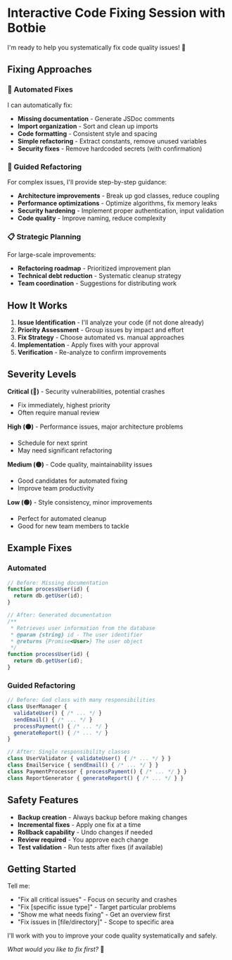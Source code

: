 # Interactive Code Fixing Session with Botbie

I'm ready to help you systematically fix code quality issues! 🔧

## Fixing Approaches

### 🤖 Automated Fixes
I can automatically fix:
- **Missing documentation** - Generate JSDoc comments
- **Import organization** - Sort and clean up imports
- **Code formatting** - Consistent style and spacing
- **Simple refactoring** - Extract constants, remove unused variables
- **Security fixes** - Remove hardcoded secrets (with confirmation)

### 🧭 Guided Refactoring
For complex issues, I'll provide step-by-step guidance:
- **Architecture improvements** - Break up god classes, reduce coupling
- **Performance optimizations** - Optimize algorithms, fix memory leaks
- **Security hardening** - Implement proper authentication, input validation
- **Code quality** - Improve naming, reduce complexity

### 📋 Strategic Planning
For large-scale improvements:
- **Refactoring roadmap** - Prioritized improvement plan
- **Technical debt reduction** - Systematic cleanup strategy
- **Team coordination** - Suggestions for distributing work

## How It Works

1. **Issue Identification** - I'll analyze your code (if not done already)
2. **Priority Assessment** - Group issues by impact and effort
3. **Fix Strategy** - Choose automated vs. manual approaches
4. **Implementation** - Apply fixes with your approval
5. **Verification** - Re-analyze to confirm improvements

## Severity Levels

**Critical (🔴)** - Security vulnerabilities, potential crashes
- Fix immediately, highest priority
- Often require manual review

**High (🟠)** - Performance issues, major architecture problems  
- Schedule for next sprint
- May need significant refactoring

**Medium (🟡)** - Code quality, maintainability issues
- Good candidates for automated fixing
- Improve team productivity

**Low (🟢)** - Style consistency, minor improvements
- Perfect for automated cleanup
- Good for new team members to tackle

## Example Fixes

### Automated
```typescript
// Before: Missing documentation
function processUser(id) {
  return db.getUser(id);
}

// After: Generated documentation
/**
 * Retrieves user information from the database
 * @param {string} id - The user identifier
 * @returns {Promise<User>} The user object
 */
function processUser(id) {
  return db.getUser(id);
}
```

### Guided Refactoring  
```typescript
// Before: God class with many responsibilities
class UserManager {
  validateUser() { /* ... */ }
  sendEmail() { /* ... */ }
  processPayment() { /* ... */ }
  generateReport() { /* ... */ }
}

// After: Single responsibility classes
class UserValidator { validateUser() { /* ... */ } }
class EmailService { sendEmail() { /* ... */ } }
class PaymentProcessor { processPayment() { /* ... */ } }
class ReportGenerator { generateReport() { /* ... */ } }
```

## Safety Features

- **Backup creation** - Always backup before making changes
- **Incremental fixes** - Apply one fix at a time
- **Rollback capability** - Undo changes if needed
- **Review required** - You approve each change
- **Test validation** - Run tests after fixes (if available)

## Getting Started

Tell me:
- "Fix all critical issues" - Focus on security and crashes
- "Fix [specific issue type]" - Target particular problems
- "Show me what needs fixing" - Get an overview first
- "Fix issues in [file/directory]" - Scope to specific area

I'll work with you to improve your code quality systematically and safely.

*What would you like to fix first?* 🎯